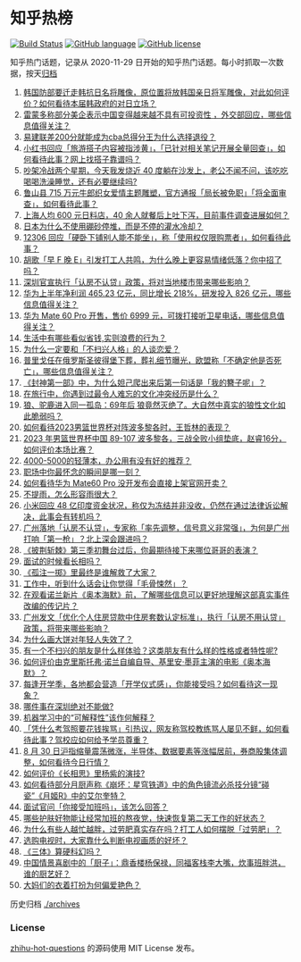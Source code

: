 # 知乎热榜
[![Build Status](https://github.com/ToWeLong/zhihu-hot-questions/workflows/CI/badge.svg)](https://github.com/ToWeLong/zhihu-hot-questions/actions)
[![GitHub language](https://img.shields.io/badge/language-golang-orange.svg)](https://golang.org/)
[![GitHub license](https://img.shields.io/github/license/ToWeLong/zhihu-hot-questions)](https://github.com/ToWeLong/zhihu-hot-questions/blob/main/LICENSE)

知乎热门话题，记录从 2020-11-29 日开始的知乎热门话题。每小时抓取一次数据，按天[归档](./archives)

<!-- BEGIN -->

1. [韩国防部要迁走韩抗日名将雕像，原位置将放韩国亲日将军雕像，对此如何评价？如何看待本届韩政府的对日立场？](https://www.zhihu.com/question/619823592)
1. [雷蒙多称部分美企表示中国变得越来越不具有可投资性 ，外交部回应，哪些信息值得关注？](https://www.zhihu.com/question/619852341)
1. [易建联差200分就能成为cba总得分王为什么选择退役？](https://www.zhihu.com/question/619850204)
1. [小红书回应「旅游搭子内容被指涉黄」，「已针对相关笔记开展全量回查」，如何看待此事？网上找搭子靠谱吗？](https://www.zhihu.com/question/619836294)
1. [吵架冷战两个星期，今天我发烧近 40 度躺在沙发上，老公不闻不问，该吃吃喝喝洗澡睡觉，还有必要继续吗?](https://www.zhihu.com/question/618033633)
1. [鲁山县 715 万元牛郎织女爱情主题雕塑，官方通报「局长被免职」「将全面审查」，如何看待此事？](https://www.zhihu.com/question/619810608)
1. [上海人均 600 元日料店，40 余人就餐后上吐下泻，目前事件调查进展如何？](https://www.zhihu.com/question/619689748)
1. [日本为什么不使用硼砂停堆，而是不停的灌水冷却？](https://www.zhihu.com/question/619656828)
1. [12306 回应「硬卧下铺别人能不能坐」，称「使用权仅限购票者」，如何看待此事？](https://www.zhihu.com/question/619841104)
1. [胡歌「早 F 晚 E」引发打工人共鸣，为什么晚上更容易情绪低落？你中招了吗？](https://www.zhihu.com/question/619860751)
1. [深圳官宣执行「认房不认贷」政策，将对当地楼市带来哪些影响？](https://www.zhihu.com/question/619876292)
1. [华为上半年净利润 465.23 亿元，同比增长 218%，研发投入 826 亿元，哪些信息值得关注？](https://www.zhihu.com/question/619885106)
1. [华为 Mate 60 Pro 开售，售价 6999 元，可拨打接听卫星电话，哪些信息值得关注？](https://www.zhihu.com/question/619673972)
1. [生活中有哪些看似省钱,实则浪费的行为？](https://www.zhihu.com/question/267908016)
1. [为什么一定要和「不扫兴人格」的人谈恋爱？](https://www.zhihu.com/question/619705749)
1. [普里戈任在俄罗斯圣彼得堡下葬，葬礼细节曝光，欧盟称「不确定他是否死亡」，哪些信息值得关注？](https://www.zhihu.com/question/619808129)
1. [《封神第一部》中，为什么妲己爬出来后第一句话是「我的簪子呢」？](https://www.zhihu.com/question/614224898)
1. [在旅行中，你遇到过最令人难忘的文化冲突经历是什么？](https://www.zhihu.com/question/618657901)
1. [狼、驼鹿进入同一孤岛：69年后 狼竟然灭绝了。大自然中真实的狼性文化如此脆弱吗？](https://www.zhihu.com/question/619432371)
1. [如何看待2023男篮世界杯对阵波多黎各时，王哲林的表现？](https://www.zhihu.com/question/619887885)
1. [2023 年男篮世界杯中国 89-107 波多黎各，三战全败小组垫底，赵睿16分，如何评价本场比赛？](https://www.zhihu.com/question/619871720)
1. [4000-5000的轻薄本，办公用有没有好的推荐？](https://www.zhihu.com/question/613875460)
1. [职场中你最怀念的瞬间是哪一刻？](https://www.zhihu.com/question/619833638)
1. [如何看待华为 Mate60 Pro 没开发布会直接上架官网开卖？](https://www.zhihu.com/question/619670151)
1. [不提雨，怎么形容雨很大？](https://www.zhihu.com/question/614688799)
1. [小米回应 48 亿印度资金状况，称仅为冻结并非没收，仍然在通过法律诉讼解决，此事会有转机吗？](https://www.zhihu.com/question/619705823)
1. [广州落地「认房不认贷」，专家称「率先调整，信号意义非常强」，为何是广州打响「第一枪」？北上深会跟进吗？](https://www.zhihu.com/question/619816081)
1. [《披荆斩棘》第三季初舞台过后，你最期待接下来哪位哥哥的表演？](https://www.zhihu.com/question/619250328)
1. [面试的时候看长相吗？](https://www.zhihu.com/question/30997091)
1. [《孤注一掷》里最终是谁解救了大家？](https://www.zhihu.com/question/618435189)
1. [工作中，听到什么话会让你觉得「毛骨悚然」？](https://www.zhihu.com/question/618137688)
1. [在观看诺兰新片《奥本海默》前，了解哪些信息可以更好地理解这部真实事件改编的传记片？](https://www.zhihu.com/question/613701247)
1. [广州发文「优化个人住房贷款中住房套数认定标准」，执行「认房不用认贷」政策，将带来哪些影响？](https://www.zhihu.com/question/619811180)
1. [为什么画大饼对年轻人失效了？](https://www.zhihu.com/question/564608880)
1. [有一个不扫兴的朋友是什么样体验？这类朋友有什么样的性格或者特性呢?](https://www.zhihu.com/question/612687222)
1. [如何评价由克里斯托弗·诺兰自编自导、基里安·墨菲主演的电影《奥本海默》？](https://www.zhihu.com/question/612994100)
1. [每逢开学季，各地都会营造「开学仪式感」，你能接受吗？如何看待这一现象？](https://www.zhihu.com/question/619503827)
1. [哪件事在深圳绝对不能做?](https://www.zhihu.com/question/578482584)
1. [机器学习中的“可解释性”该作何解释？](https://www.zhihu.com/question/505153525)
1. [「凭什么考驾照要花钱挨骂」引热议，网友称驾校教练骂人屡见不鲜，如何看待此事？驾校应如何给予学员尊重？](https://www.zhihu.com/question/619650466)
1. [8 月 30 日沪指缩量震荡微涨，半导体、数据要素等涨幅居前，券商股集体调整，如何看待今日行情？](https://www.zhihu.com/question/619807137)
1. [如何评价《长相思》里杨紫的演技?](https://www.zhihu.com/question/614657198)
1. [如何看待部分月厨声称《崩坏：星穹铁道》中的角色镜流必杀技分镜“碰瓷”《月姬R》中的艾尔奎特？](https://www.zhihu.com/question/619775178)
1. [面试官问「你接受加班吗」，该怎么回答？](https://www.zhihu.com/question/619447617)
1. [哪些护肤好物能让经常加班的熬夜党，快速恢复第二天工作的好状态？](https://www.zhihu.com/question/617215580)
1. [为什么有些人越忙越胖，过劳肥真实存在吗？打工人如何摆脱「过劳肥」？](https://www.zhihu.com/question/619844603)
1. [选购电视时，大家靠什么判断电视画质的好坏？](https://www.zhihu.com/question/619490248)
1. [《三体》算硬科幻吗？](https://www.zhihu.com/question/269698588)
1. [中国情景喜剧中的「厨子」：鼎香楼杨保禄，同福客栈李大嘴，炊事班胖洪，谁的厨艺好？](https://www.zhihu.com/question/601963150)
1. [大妈们的衣着打扮为何偏爱艳色？](https://www.zhihu.com/question/618928908)

<!-- END -->

历史归档 [./archives](./archives)


### License
[zhihu-hot-questions](https://github.com/towelong/zhihu-hot-questions) 的源码使用 MIT License 发布。